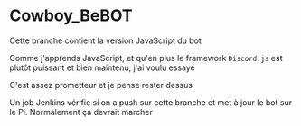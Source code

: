 # Cowboy_BeBOT
Cette branche contient la version JavaScript du bot

Comme j'apprends JavaScript, et qu'en plus le framework `Discord.js` est plutôt puissant et bien maintenu, j'ai voulu essayé

C'est assez prometteur et je pense rester dessus

Un job Jenkins vérifie si on a push sur cette branche et met à jour le bot sur le Pi. Normalement ça devrait marcher
